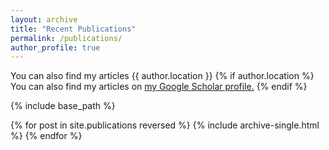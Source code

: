 ```yaml
---
layout: archive
title: "Recent Publications"
permalink: /publications/
author_profile: true
---
```


  You can also find my articles {{ author.location }}
{% if author.location %}
  You can also find my articles on <u><a href="{{author.location}}">my Google Scholar profile</a>.</u>
{% endif %}

{% include base_path %}

{% for post in site.publications reversed %}
  {% include archive-single.html %}
{% endfor %}
